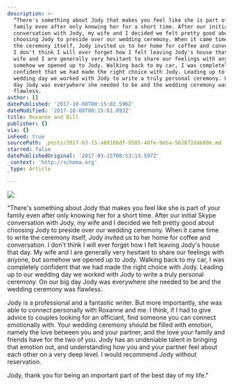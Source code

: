 ```yaml
---
description: >-
  “There's something about Jody that makes you feel like she is part of your
  family even after only knowing her for a short time. After our initial Skype
  conversation with Jody, my wife and I decided we felt pretty good about
  choosing Jody to preside over our wedding ceremony. When it came time to write
  the ceremony itself, Jody invited us to her home for coffee and conversation.
  I don't think I will ever forget how I felt leaving Jody's house that day. My
  wife and I are generally very hesitant to share our feelings with anyone, but
  somehow we opened up to Jody. Walking back to my car, I was completely
  confident that we had made the right choice with Jody. Leading up to our
  wedding day we worked with Jody to write a truly personal ceremony. On our big
  day Jody was everywhere she needed to be and the wedding ceremony was
  flawless.
author: []
datePublished: '2017-10-08T00:15:02.596Z'
dateModified: '2017-10-08T00:15:01.893Z'
title: Roxanne and Bill
publisher: {}
via: {}
inFeed: true
sourcePath: _posts/2017-03-15-ab916bdf-9585-48fe-9eba-562872dab80e.md
starred: false
datePublishedOriginal: '2017-03-15T00:53:13.597Z'
_context: 'http://schema.org'
_type: Article

---
```

![](https://s3-us-west-2.amazonaws.com/the-grid-img/p/87c07e1198f8def62f433b2b77899f657c25bccf.jpg)

"There's something about Jody that makes you feel like she is part of your family even after only knowing her for a short time. After our initial Skype conversation with Jody, my wife and I decided we felt pretty good about choosing Jody to preside over our wedding ceremony. When it came time to write the ceremony itself, Jody invited us to her home for coffee and conversation. I don't think I will ever forget how I felt leaving Jody's house that day. My wife and I are generally very hesitant to share our feelings with anyone, but somehow we opened up to Jody. Walking back to my car, I was completely confident that we had made the right choice with Jody. Leading up to our wedding day we worked with Jody to write a truly personal ceremony. On our big day Jody was everywhere she needed to be and the wedding ceremony was flawless.

Jody is a professional and a fantastic writer. But more importantly, she was able to connect personally with Roxanne and me. I think, if I had to give advice to couples looking for an officiant, find someone you can connect emotionally with. Your wedding ceremony should be filled with emotion, namely the love between you and your partner, and the love your family and friends have for the two of you. Jody has an undeniable talent in bringing that emotion out, and understanding how you and your partner feel about each other on a very deep level. I would recommend Jody without reservation.

Jody, thank you for being an important part of the best day of my life."